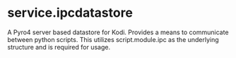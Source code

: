 service.ipcdatastore
=====================

A Pyro4 server based datastore for Kodi. Provides a means to communicate between python scripts.
This utilizes script.module.ipc as the underlying structure and is required for usage.
